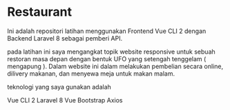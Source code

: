# Restaurant

Ini adalah repositori latihan menggunakan Frontend Vue CLI 2 dengan Backend Laravel 8 sebagai pemberi API.

pada latihan ini saya mengangkat topik website responsive untuk sebuah restoran masa depan dengan bentuk UFO yang setengah tenggelam ( mengapung ). Dalam website ini dalam melakukan pembelian secara online, dilivery makanan, dan menyewa meja untuk makan malam.

teknologi yang saya gunakan adalah

Vue CLI 2
Laravel 8
Vue Bootstrap
Axios
